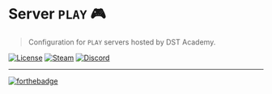 # Server `PLAY` 🎮
> Configuration for `PLAY` servers hosted by DST Academy.

[![License](https://img.shields.io/github/license/dst-academy/server-play.svg)](https://github.com/dst-academy/server-play/blob/develop/LICENSE.md)
[![Steam](https://img.shields.io/badge/steam-join-1b2838.svg)](https://steamcommunity.com/groups/dst-academy)
[![Discord](https://discordapp.com/api/guilds/215170368959283200/embed.png)](https://chat.dst.academy/)

---

[![forthebadge](http://forthebadge.com/images/badges/built-with-love.svg)](http://forthebadge.com)
